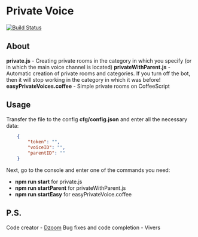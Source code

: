# Private Voice
[![Build Status](https://travis-ci.org/Vivers0/PrivateVoice.svg?branch=master)](https://travis-ci.org/Vivers0/PrivateVoice)
## About
**private.js** - Creating private rooms in the category in which you specify (or in which the main voice channel is located)
**privateWithParent.js** - Automatic creation of private rooms and categories. If you turn off the bot, then it will stop working in the category in which it was before!
**easyPrivateVoices.coffee** - Simple private rooms on CoffeeScript

## Usage
Transfer the file to the config **cfg/config.json** and enter all the necessary data:
```json
    {
        "token": "",
        "voiceID": "",
        "parentID": ""
    }
```
Next, go to the console and enter one of the commands you need:
- **npm run start** for private.js
- **npm run startParent** for privateWithParent.js
- **npm run startEasy** for easyPrivateVoice.coffee

## P.S.
Code creator - [Dzoom](https://yougame.biz/threads/88864)
Bug fixes and code completion - Vivers
